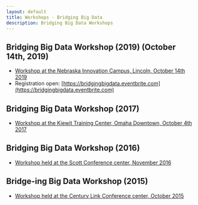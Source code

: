 ```yaml
---
layout: default
title: Workshops - Bridging Big Data
description: Bridging Big Data Workshops
---
```

## Bridging Big Data Workshop (2019) (October 14th, 2019)

* [Workshop at the Nebraska Innovation Campus, Lincoln, October 14th 2019](https://bridgingbigdata.github.io/pages/bbd2019.html)
* Registration open: [https://bridgingbigdata.eventbrite.com](https://bridgingbigdata.eventbrite.com)

## Bridging Big Data Workshop (2017)

* [Workshop at the Kiewit Training Center, Omaha Downtown, October 4th 2017](https://bridgingbigdata.github.io/pages/bbd2017.html)

## Bridging Big Data Workshop (2016)

* [Workshop held at the Scott Conference center, November 2016](https://bridgingbigdata.github.io/pages/bbd2016.html)


## Bridge-ing Big Data Workshop (2015)

* [Workshop held at the Century Link Conference center, October 2015](http://engineering.unl.edu/bridging-big-data-workshop/)

